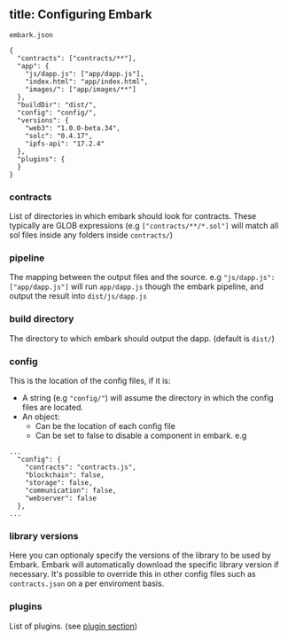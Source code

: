 title: Configuring Embark
---

`embark.json`
<pre><code class="json">{
  "contracts": ["contracts/**"],
  "app": {
    "js/dapp.js": ["app/dapp.js"],
    "index.html": "app/index.html",
    "images/": ["app/images/**"]
  },
  "buildDir": "dist/",
  "config": "config/",
  "versions": {
    "web3": "1.0.0-beta.34",
    "solc": "0.4.17",
    "ipfs-api": "17.2.4"
  },
  "plugins": {
  }
}
</code></pre>

### contracts

List of directories in which embark should look for contracts. These typically are GLOB expressions (e.g `["contracts/**/*.sol"]` will match all sol files inside any folders inside `contracts/`)

### pipeline

The mapping between the output files and the source. e.g `"js/dapp.js": ["app/dapp.js"]` will run `app/dapp.js` though the embark pipeline, and output the result into `dist/js/dapp.js`

### build directory

The directory to which embark should output the dapp. (default is `dist/`)

### config

This is the location of the config files, if it is:

* A string (e.g `"config/"`) will assume the directory in which the config files are located.
* An object:
  * Can be the location of each config file
  * Can be set to false to disable a component in embark. e.g

<pre><code class="json">...
  "config": {
    "contracts": "contracts.js",
    "blockchain": false,
    "storage": false,
    "communication": false,
    "webserver": false
  },
...
</code></pre>

### library versions

Here you can optionaly specify the versions of the library to be used by Embark. Embark will automatically download the specific library version if necessary. It's possible to override this in other config files such as `contracts.json` on a per enviroment basis.

### plugins

List of plugins. (see [plugin section](installing_plugins.html))

